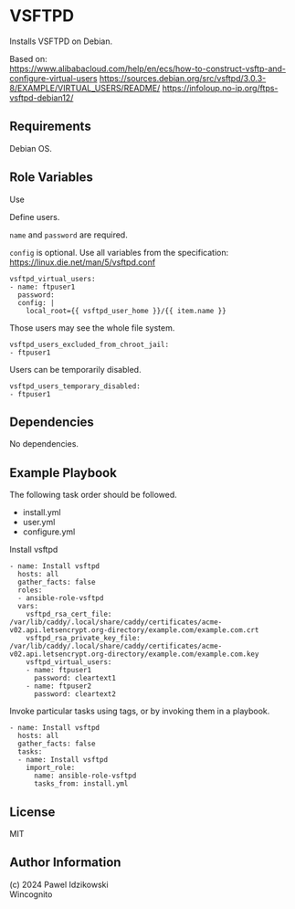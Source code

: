 VSFTPD
=========

Installs VSFTPD on Debian.

Based on:  
https://www.alibabacloud.com/help/en/ecs/how-to-construct-vsftp-and-configure-virtual-users
https://sources.debian.org/src/vsftpd/3.0.3-8/EXAMPLE/VIRTUAL_USERS/README/
https://infoloup.no-ip.org/ftps-vsftpd-debian12/


Requirements
------------

Debian OS.

Role Variables
--------------

Use

Define users.

`name` and `password` are required.

`config` is optional. Use all variables from the specification:  
https://linux.die.net/man/5/vsftpd.conf

```
vsftpd_virtual_users:
- name: ftpuser1
  password:
  config: |
    local_root={{ vsftpd_user_home }}/{{ item.name }}
```


Those users may see the whole file system.

```
vsftpd_users_excluded_from_chroot_jail:
- ftpuser1
```

Users can be temporarily disabled.

```
vsftpd_users_temporary_disabled:
- ftpuser1
```


Dependencies
------------

No dependencies.

Example Playbook
----------------

The following task order should be followed.

- install.yml
- user.yml
- configure.yml

Install vsftpd

```
- name: Install vsftpd
  hosts: all
  gather_facts: false
  roles: 
  - ansible-role-vsftpd
  vars:
    vsftpd_rsa_cert_file: /var/lib/caddy/.local/share/caddy/certificates/acme-v02.api.letsencrypt.org-directory/example.com/example.com.crt
    vsftpd_rsa_private_key_file: /var/lib/caddy/.local/share/caddy/certificates/acme-v02.api.letsencrypt.org-directory/example.com/example.com.key
    vsftpd_virtual_users:
    - name: ftpuser1
      password: cleartext1
    - name: ftpuser2
      password: cleartext2
```

Invoke particular tasks using tags, or by invoking them in a playbook.

```
- name: Install vsftpd
  hosts: all
  gather_facts: false
  tasks:
  - name: Install vsftpd
    import_role:
      name: ansible-role-vsftpd
      tasks_from: install.yml
```

License
-------

MIT

Author Information
------------------

(c) 2024 Pawel Idzikowski  
Wincognito
